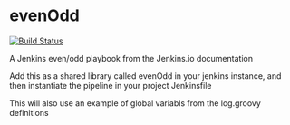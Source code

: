 # evenOdd
[![Build Status](http://localhost:8080/buildStatus/icon?job=scm-poll)](http://localhost:8080/job/scm-poll)

A Jenkins even/odd playbook from the Jenkins.io documentation

Add this as a shared library called evenOdd in your jenkins
instance, and then instantiate the pipeline in your project Jenkinsfile

This will also use an example of global variabls from the log.groovy
definitions

